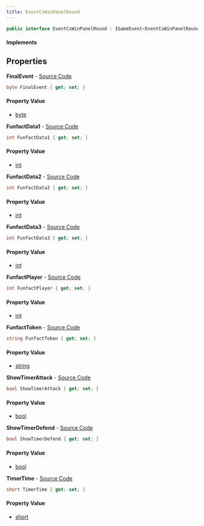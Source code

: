 ```yaml
---
title: EventCsWinPanelRound
---
```


```csharp
public interface EventCsWinPanelRound : IGameEvent<EventCsWinPanelRound>
```

#### Implements

## Properties

**FinalEvent** - [Source Code](https://github.com/swiftly-solution/swiftlys2/blob/main/managed/src/SwiftlyS2.Generated/GameEvents/Interfaces/EventCsWinPanelRound.cs#L38)

```csharp
byte FinalEvent { get; set; }
```

#### Property Value

- [byte](https://learn.microsoft.com/dotnet/api/system.byte)

**FunfactData1** - [Source Code](https://github.com/swiftly-solution/swiftlys2/blob/main/managed/src/SwiftlyS2.Generated/GameEvents/Interfaces/EventCsWinPanelRound.cs#L53)

```csharp
int FunfactData1 { get; set; }
```

#### Property Value

- [int](https://learn.microsoft.com/dotnet/api/system.int32)

**FunfactData2** - [Source Code](https://github.com/swiftly-solution/swiftlys2/blob/main/managed/src/SwiftlyS2.Generated/GameEvents/Interfaces/EventCsWinPanelRound.cs#L58)

```csharp
int FunfactData2 { get; set; }
```

#### Property Value

- [int](https://learn.microsoft.com/dotnet/api/system.int32)

**FunfactData3** - [Source Code](https://github.com/swiftly-solution/swiftlys2/blob/main/managed/src/SwiftlyS2.Generated/GameEvents/Interfaces/EventCsWinPanelRound.cs#L63)

```csharp
int FunfactData3 { get; set; }
```

#### Property Value

- [int](https://learn.microsoft.com/dotnet/api/system.int32)

**FunfactPlayer** - [Source Code](https://github.com/swiftly-solution/swiftlys2/blob/main/managed/src/SwiftlyS2.Generated/GameEvents/Interfaces/EventCsWinPanelRound.cs#L48)

```csharp
int FunfactPlayer { get; set; }
```

#### Property Value

- [int](https://learn.microsoft.com/dotnet/api/system.int32)

**FunfactToken** - [Source Code](https://github.com/swiftly-solution/swiftlys2/blob/main/managed/src/SwiftlyS2.Generated/GameEvents/Interfaces/EventCsWinPanelRound.cs#L43)

```csharp
string FunfactToken { get; set; }
```

#### Property Value

- [string](https://learn.microsoft.com/dotnet/api/system.string)

**ShowTimerAttack** - [Source Code](https://github.com/swiftly-solution/swiftlys2/blob/main/managed/src/SwiftlyS2.Generated/GameEvents/Interfaces/EventCsWinPanelRound.cs#L26)

```csharp
bool ShowTimerAttack { get; set; }
```

#### Property Value

- [bool](https://learn.microsoft.com/dotnet/api/system.boolean)

**ShowTimerDefend** - [Source Code](https://github.com/swiftly-solution/swiftlys2/blob/main/managed/src/SwiftlyS2.Generated/GameEvents/Interfaces/EventCsWinPanelRound.cs#L21)

```csharp
bool ShowTimerDefend { get; set; }
```

#### Property Value

- [bool](https://learn.microsoft.com/dotnet/api/system.boolean)

**TimerTime** - [Source Code](https://github.com/swiftly-solution/swiftlys2/blob/main/managed/src/SwiftlyS2.Generated/GameEvents/Interfaces/EventCsWinPanelRound.cs#L31)

```csharp
short TimerTime { get; set; }
```

#### Property Value

- [short](https://learn.microsoft.com/dotnet/api/system.int16)

